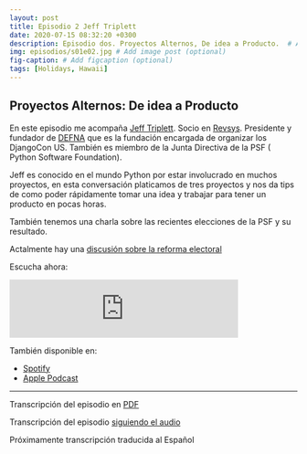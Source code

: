 ```yaml
---
layout: post
title: Episodio 2 Jeff Triplett
date: 2020-07-15 08:32:20 +0300
description: Episodio dos. Proyectos Alternos, De idea a Producto.  # Add post description (optional)
img: episodios/s01e02.jpg # Add image post (optional)
fig-caption: # Add figcaption (optional)
tags: [Holidays, Hawaii]
---
```


## Proyectos Alternos: De idea a Producto

En este episodio me acompaña [Jeff Triplett](http://jefftriplett.com/). Socio en [Revsys](https://www.revsys.com/). Presidente y fundador de [DEFNA](defna.org) que es la fundación encargada de organizar los DjangoCon US. También es miembro de la Junta Directiva de la PSF ( Python Software Foundation).

Jeff es conocido en el mundo Python por estar involucrado en muchos proyectos, en esta conversación platicamos de tres proyectos y nos da tips de como poder rápidamente tomar una idea y trabajar para tener un producto en pocas horas. 

También tenemos una charla sobre las recientes elecciones de la PSF y su resultado.

Actalmente hay una [discusión sobre la reforma electoral](https://discuss.python.org/t/psf-board-election-reform/4527)

Escucha ahora:

<iframe src="https://anchor.fm/espaciosabiertos/embed/episodes/Proyectos-de-idea-a-producto-egpcck" height="102px" width="400px" frameborder="0" scrolling="no"></iframe>

También disponible en:

* [Spotify](https://open.spotify.com/show/0OZYcWCNqmhiql61kqu6ay)
* [Apple Podcast](https://podcasts.apple.com/mx/podcast/espacios-abiertos/id1522707168)

--- 

Transcripción del episodio en <a href="../assets/transcriptions/s01_ep02.pdf" target="_blank">PDF</a>

Transcripción del episodio <a href="https://www.rev.com/transcript-editor/Edit?token=IlhoEtAwVbx7Vj15AriwRqaZdI9tlBcL9rPJqWRpsoDFj0iux26_Glk2a_YK59uwQN31VkNnUvoMOPRfKQM7_qzTJ1g&loadFrom=DocumentHeaderDeepLink" target="_blank">siguiendo el audio</a>

Próximamente transcripción traducida al Español